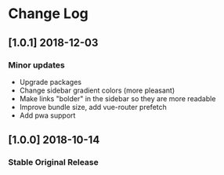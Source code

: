 # Change Log

## [1.0.1] 2018-12-03
### Minor updates
- Upgrade packages
- Change sidebar gradient colors (more pleasant)
- Make links "bolder" in the sidebar so they are more readable
- Improve bundle size, add vue-router prefetch
- Add pwa support


## [1.0.0] 2018-10-14
### Stable Original Release
